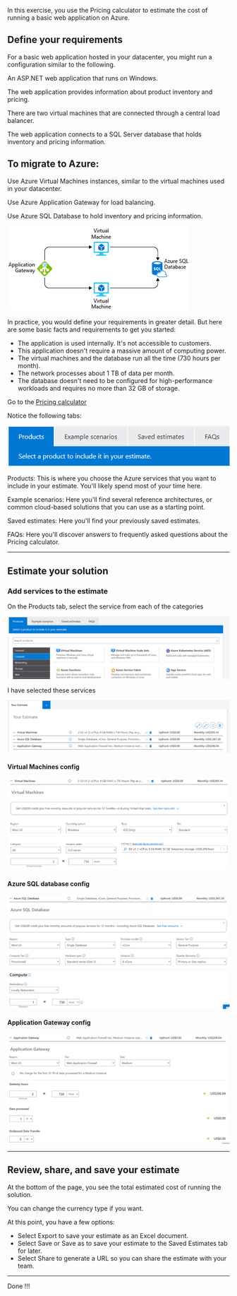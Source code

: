 In this exercise, you use the Pricing calculator to estimate the cost of running a basic web application on Azure.

## Define your requirements
For a basic web application hosted in your datacenter, you might run a configuration similar to the following.

An ASP.NET web application that runs on Windows. 

The web application provides information about product inventory and pricing. 

There are two virtual machines that are connected through a central load balancer. 

The web application connects to a SQL Server database that holds inventory and pricing information.

## To migrate to Azure:

Use Azure Virtual Machines instances, similar to the virtual machines used in your datacenter.

Use Azure Application Gateway for load balancing.

Use Azure SQL Database to hold inventory and pricing information.

![alt text](./Images/pricing_calc/image.png)

In practice, you would define your requirements in greater detail. But here are some basic facts and requirements to get you started:

- The application is used internally. It's not accessible to customers.
- This application doesn't require a massive amount of computing power.
- The virtual machines and the database run all the time (730 hours per month).
- The network processes about 1 TB of data per month.
- The database doesn't need to be configured for high-performance workloads and requires no more than 32 GB of storage.



Go to the [Pricing calculator](https://azure.microsoft.com/pricing/calculator/)

Notice the following tabs:

![alt text](./Images/pricing_calc/image-1.png)

Products: This is where you choose the Azure services that you want to include in your estimate. You'll likely spend most of your time here.

Example scenarios: Here you'll find several reference architectures, or common cloud-based solutions that you can use as a starting point.

Saved estimates: Here you'll find your previously saved estimates.

FAQs: Here you'll discover answers to frequently asked questions about the Pricing calculator.

---

## Estimate your solution

### Add services to the estimate

On the Products tab, select the service from each of the categories

![alt text](./Images/pricing_calc/image-2.png)

I have selected these services

![alt text](./Images/pricing_calc/image-3.png)

#### Virtual Machines config
![alt text](./Images/pricing_calc/image-4.png)

#### Azure SQL database config
![alt text](./Images/pricing_calc/image-5.png)

#### Application Gateway config
![alt text](./Images/pricing_calc/image-6.png)

---

## Review, share, and save your estimate
At the bottom of the page, you see the total estimated cost of running the solution. 

You can change the currency type if you want.

At this point, you have a few options:
- Select Export to save your estimate as an Excel document.
- Select Save or Save as to save your estimate to the Saved Estimates tab for later.
- Select Share to generate a URL so you can share the estimate with your team.

---

Done !!!

